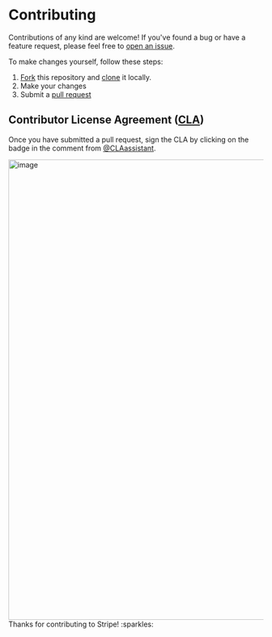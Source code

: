 # Contributing

Contributions of any kind are welcome! If you've found a bug or have a feature
request, please feel free to
[open an issue](https://github.com/stripe/react-connect-js/issues).

To make changes yourself, follow these steps:

1. [Fork](https://help.github.com/articles/fork-a-repo/) this repository and
   [clone](https://help.github.com/articles/cloning-a-repository/) it locally.
2. Make your changes
3. Submit a
   [pull request](https://help.github.com/articles/creating-a-pull-request-from-a-fork/)

## Contributor License Agreement ([CLA](https://en.wikipedia.org/wiki/Contributor_License_Agreement))

Once you have submitted a pull request, sign the CLA by clicking on the badge in
the comment from [@CLAassistant](https://github.com/CLAassistant).

<img width="910" alt="image" src="https://user-images.githubusercontent.com/62121649/198740836-70aeb322-5755-49fc-af55-93c8e8a39058.png">

<br />
Thanks for contributing to Stripe! :sparkles:
